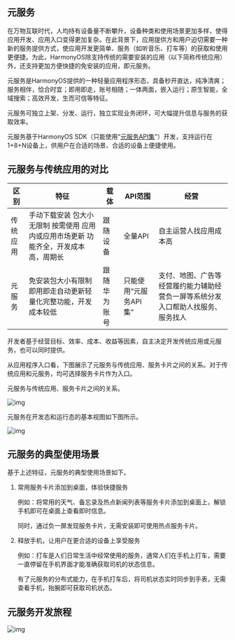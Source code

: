 ## 元服务

在万物互联时代，人均持有设备量不断攀升，设备种类和使用场景更加多样，使得应用开发、应用入口变得更加复杂。在此背景下，应用提供方和用户迫切需要一种新的服务提供方式，使应用开发更简单、服务（如听音乐、打车等）的获取和使用更便捷。为此，HarmonyOS除支持传统的需要安装的应用（以下简称传统应用）外，还支持更加方便快捷的免安装的应用，即元服务。

元服务是HarmonyOS提供的一种轻量应用程序形态，具备秒开直达，纯净清爽；服务相伴，恰合时宜；即用即走，账号相随；一体两面，嵌入运行；原生智能，全域搜索；高效开发，生而可信等特征。

元服务可独立上架、分发、运行，独立实现业务闭环，可大幅提升信息与服务的获取效率。

元服务基于HarmonyOS SDK（只能使用“[元服务API集](https://developer.huawei.com/consumer/cn/doc/harmonyos-references/development-intro-api)”）开发，支持运行在1+8+N设备上，供用户在合适的场景、合适的设备上便捷使用。

## 元服务与传统应用的对比

| **区别** | **特征**                                                     | **载体**     | **API范围**           | **经营**                                                     |
| -------- | ------------------------------------------------------------ | ------------ | --------------------- | ------------------------------------------------------------ |
| 传统应用 | 手动下载安装 包大小无限制 按需使用 应用内或应用市场更新 功能齐全，开发成本高，周期长 | 跟随设备     | 全量API               | 自主运营人找应用成本高                                       |
| 元服务   | 免安装包大小有限制即用即走自动更新轻量化完整功能，开发成本较低 | 跟随华为账号 | 只能使用“元服务API集” | 支付、地图、广告等经营履约能力辅助经营负一屏等系统分发入口帮助人找服务、服务找人 |

开发者基于经营目标、效率、成本、收益等因素，自主决定开发传统应用或元服务，也可以同时提供。

从应用程序入口看，下图展示了元服务与传统应用、服务卡片之间的关系。对于传统应用和元服务，均可选择服务卡片作为入口。

元服务与传统应用、服务卡片之间的关系。

![img](https://nutpi-e41b.obs.cn-north-4.myhuaweicloud.com/0000000000011111111.20250430143205.98002375252534678284015978307239:50001231000000:2800:B8B1AE37FAA949D46454A6DB9F6FC96C4BC3CD3758F9F63E1D473230DDB536B7.png)

元服务在开发态和运行态的基本视图如下图所示。



![img](https://nutpi-e41b.obs.cn-north-4.myhuaweicloud.com/0000000000011111111.20250430143205.76260053122200965382754271268283:50001231000000:2800:A28A7B0824A1385C0970892D4674C76263BEC234FBD819727D05E9A8520D94D7.png)

## 元服务的典型使用场景

基于上述特征，元服务的典型使用场景如下。

1. 常用服务卡片添加到桌面，体验快捷服务

   例如：将常用的天气、备忘录及热点新闻列表等服务卡片添加到桌面上，解锁手机即可在桌面上查看即时信息。

   同时，通过负一屏发现服务卡片，无需安装即可使用热点服务卡片。

2. 释放手机，让用户在更合适的设备上享受服务

   例如：打车是人们日常生活中经常使用的服务，通常人们在手机上打车，需要一直停留在手机界面才能准确获取司机的状态信息。

   有了元服务的分布式能力，在手机打车后，将司机状态实时同步到手表，无需查看手机，抬腕即可获取司机状态。





## 元服务开发旅程

![img](https://luckly007.oss-cn-beijing.aliyuncs.com/uPic/0000000000011111111.20241022165206.01076011137944186907060645762443:50001231000000:2800:D8CB7CA809415122B10F840A70ED2A8C167B0A8867C999BD3E5BA4EEFBA82960.png)

